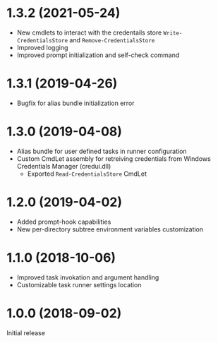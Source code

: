 # 1.3.2 (2021-05-24)
* New cmdlets to interact with the credentails store `Write-CredentialsStore` and `Remove-CredentialsStore`
* Improved logging
* Improved prompt initialization and self-check command

# 1.3.1 (2019-04-26)
* Bugfix for alias bundle initialization error

# 1.3.0 (2019-04-08)
* Alias bundle for user defined tasks in runner configuration
* Custom CmdLet assembly for retreiving credentials from Windows Credentials Manager (credui.dll)
  * Exported `Read-CredentialsStore` CmdLet

# 1.2.0 (2019-04-02)
* Added prompt-hook capabilities
* New per-directory subtree environment variables customization

# 1.1.0 (2018-10-06)
* Improved task invokation and argument handling
* Customizable task runner settings location

# 1.0.0 (2018-09-02)
Initial release
